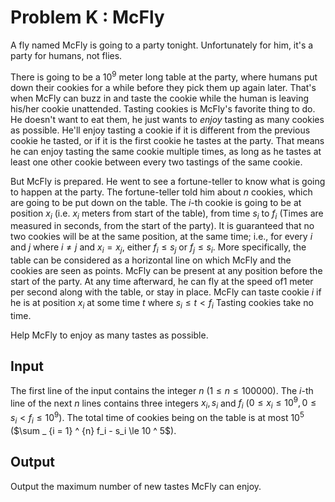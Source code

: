 # Problem K : McFly

A fly named McFly is going to a party tonight. Unfortunately for him, it's a party for humans, not flies.

There is going to be a $10 ^ 9$ meter long table at the party, where humans put down their cookies for a while before they pick them up again later. That's when McFly can buzz in and taste the cookie while the human is leaving his/her cookie unattended. Tasting cookies is McFly's favorite thing to do. He doesn't want to eat them, he just wants to _enjoy_ tasting as many cookies as possible. He'll enjoy tasting a cookie if it is different from the previous cookie he tasted, or if it is the first cookie he tastes at the party. That means he can enjoy tasting the same cookie multiple times, as long as he tastes at least one other cookie between every two tastings of the same cookie.

But McFly is prepared. He went to see a fortune-teller to know what is going to happen at the party. The fortune-teller told him about $n$ cookies, which are going to be put down on the table. The $i$-th cookie is going to be at position $x_i$ (i.e. $x_i$ meters from start of the table), from time $s_i$ to $f_i$ (Times are measured in seconds, from the start of the party). It is guaranteed that no two cookies will be at the same position, at the same time; i.e., for every $i$ and $j$ where $i \neq j$ and $x_i = x_j$, either $f_i \le s_j$ or $f_j \le s_i$. More specifically, the table can be considered as a horizontal line on which McFly and the cookies are seen as points. McFly can be present at any position before the start of the party. At any time afterward, he can fly at the speed of1 meter per second along with the table, or stay in place. McFly can taste cookie $i$ if he is at position $x_i$ at some time $t$ where $s_i \le t < f_i$ Tasting cookies take no time.

Help McFly to enjoy as many tastes as possible.

## Input

The first line of the input contains the integer $n$ ($1 \le n \le 100000$). The $i$-th line of the next $n$ lines contains three integers $x_i, s_i$ and $f_i$ ($0 \le x_i \le 10 ^ 9, 0 \le s_i < f_i \le 10 ^ 9$). The total time of cookies being on the table is at most $10 ^ 5$ ($\sum _ {i = 1} ^ {n} f_i - s_i \le 10 ^ 5$).

## Output

Output the maximum number of new tastes McFly can enjoy.

